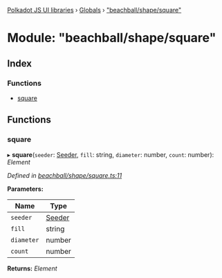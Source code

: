 [Polkadot JS UI libraries](../README.md) › [Globals](../globals.md) › ["beachball/shape/square"](_beachball_shape_square_.md)

# Module: "beachball/shape/square"

## Index

### Functions

* [square](_beachball_shape_square_.md#square)

## Functions

###  square

▸ **square**(`seeder`: [Seeder](_beachball_types_.md#seeder), `fill`: string, `diameter`: number, `count`: number): *Element*

*Defined in [beachball/shape/square.ts:11](https://github.com/polkadot-js/ui/blob/230999888/packages/ui-shared/src/icons/beachball/shape/square.ts#L11)*

**Parameters:**

Name | Type |
------ | ------ |
`seeder` | [Seeder](_beachball_types_.md#seeder) |
`fill` | string |
`diameter` | number |
`count` | number |

**Returns:** *Element*
